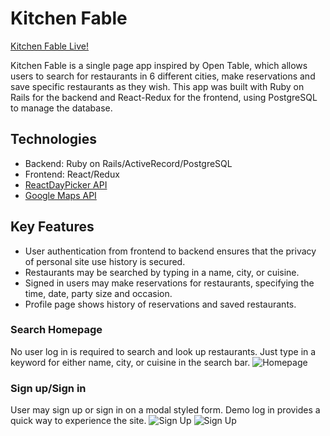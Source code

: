 # Kitchen Fable

[Kitchen Fable Live!](https://kitchenfable.herokuapp.com/)

Kitchen Fable is a single page app inspired by Open Table, which allows users to search for restaurants in 6 different cities, make reservations and save specific restaurants as they wish. This app was built with Ruby on Rails for the backend and React-Redux for the frontend, using PostgreSQL to manage the database.

## Technologies
* Backend: Ruby on Rails/ActiveRecord/PostgreSQL
* Frontend: React/Redux
* [ReactDayPicker API](http://react-day-picker.js.org/)
* [Google Maps API](https://developers.google.com/maps/documentation/)

## Key Features
* User authentication from frontend to backend ensures that the privacy of personal site use history is secured.
* Restaurants may be searched by typing in a name, city, or cuisine. 
* Signed in users may make reservations for restaurants, specifying the time, date, party size and occasion.
* Profile page shows history of reservations and saved restaurants.

### Search Homepage
No user log in is required to search and look up restaurants. Just type in a keyword for either name, city, or cuisine in the search bar.
![Homepage](https://github.com/sophiacheungshc/kitchen_fable/blob/master/app/assets/images/readme.jpg)

### Sign up/Sign in
User may sign up or sign in on a modal styled form. Demo log in provides a quick way to experience the site.
![Sign Up](https://github.com/sophiacheungshc/kitchen_fable/blob/master/app/assets/images/signup.jpg)
![Sign Up](https://github.com/sophiacheungshc/kitchen_fable/blob/master/app/assets/images/signin.jpg)
